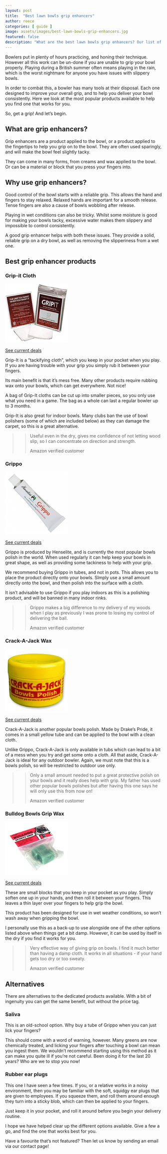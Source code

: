 ```yaml
---
layout: post
title:  "Best lawn bowls grip enhancers"
author: reece
categories: [ guide ]
image: assets/images/best-lawn-bowls-grip-enhancers.jpg
featured: false
description: "What are the best lawn bowls grip enhancers? Our list of products will ensure you have the most reliable grip possible"
---
```


Bowlers put in plenty of hours practicing, and honing their technique. However all this work can be un-done if you are unable to grip your bowl properly. Playing during a British summer often means playing in the rain, which is the worst nightmare for anyone you have issues with slippery bowls.

In order to combat this, a bowler has many tools at their disposal. Each one designed to improve your overall grip, and to help you deliver your bowl consistently. Here we look at the most popular products available to help you find one that works for you.

So, get a grip! And let’s begin.

## What are grip enhancers?

Grip enhancers are a product applied to the bowl, or a product applied to the fingertips to help you grip on to the bowl. They are often used sparingly, and will make the bowl feel slightly tacky.

They can come in many forms, from creams and wax applied to the bowl. Or can be a material or block that you press your fingers into.

## Why use grip enhancers?

Good control of the bowl starts with a reliable grip. This allows the hand and fingers to stay relaxed. Relaxed hands are important for a smooth release. Tense fingers are also a cause of bowls wobbling after release.

Playing in wet conditions can also be tricky. Whilst some moisture is good for making your bowls tacky, excessive water makes them slippery and impossible to control consistently.

A good grip enhancer helps with both these issues. They provide a solid, reliable grip on a dry bowl, as well as removing the slipperiness from a wet one.

## Best grip enhancer products

### Grip-it Cloth


<img src="/assets/images/grip-it-lawn-bowls-wax.jpg" width="200px" />

<a href="https://www.amazon.co.uk/gp/product/B07HQSSMLH/ref=as_li_qf_asin_il_tl?ie=UTF8&tag=jackhighbow0a-21&creative=6738&linkCode=as2&creativeASIN=B07HQSSMLH&linkId=14bae9b7b748392b500ef8286fa8058a"  class="btn more"  target="_blank">See current deals</a>

Grip-It is a “tackifying cloth”, which you keep in your pocket when you play. If you are having trouble with your grip you simply rub it between your fingers. 

Its main benefit is that it’s mess free. Many other products require rubbing wax onto your bowls, which can get everywhere. Not nice!

A bag of Grip-It cloths can be cut up into smaller pieces, so you only use what you need in a game. The bag as a whole can last a regular bowler up to 3 months.

Grip-It is also great for indoor bowls. Many clubs ban the use of bowl polishers (some of which are included below) as they can damage the carpet, so this is a great alternative.

>> Useful even in the dry, gives me confidence of not letting wood slip, so I can concentrate on direction and strength.
>> 
>> Amazon verified customer

### Grippo

<img src="/assets/images/grippo-lawn-bowls-wax.jpg" width="200px" />

<a href="https://www.amazon.co.uk/gp/product/B004UQV7YS/ref=as_li_qf_asin_il_tl?ie=UTF8&tag=jackhighbow0a-21&creative=6738&linkCode=as2&creativeASIN=B004UQV7YS&linkId=94116a280d33baff3a73915f3c5d616c"  class="btn more"  target="_blank">See current deals</a>

Grippo is produced by Henselite, and is currently the most popular bowls polish in the world. When used regularly it can help keep your bowls in great shape, as well as providing some tackiness to help with your grip.

We recommend buying Grippo in tubes, and not in pots. This allows you to place the product directly onto your bowls. SImply use a small amount directly onto the bowl, and then polish into the surface with a cloth. 

It isn’t advisable to use Grippo if you play indoors as this is a polishing product, and will be banned in many indoor rinks.

>> Grippo makes a big difference to my delivery of my woods when I play as previously I was prone to losing my control of delivering the ball.
>> 
>> Amazon verified customer

### Crack-A-Jack Wax

<img src="/assets/images/crack-a-jack-lawn-bowls-wax.jpg" width="200px" />

<a href="https://www.amazon.co.uk/gp/product/B0027Y62KO/ref=as_li_qf_asin_il_tl?ie=UTF8&tag=jackhighbow0a-21&creative=6738&linkCode=as2&creativeASIN=B0027Y62KO&linkId=499566ac22901d2a99d98cba7960345e"  class="btn more"  target="_blank">See current deals</a>

Crack-A-Jack is another popular bowls polish. Made by Drake’s Pride, it comes in a small yellow tube and can be applied to the bowl with a clean cloth.

Unlike Grippo, Crack-A-Jack is only available in tubs which can lead to a bit of a mess when you try and get some onto a cloth. All that aside, Crack-A-Jack is ideal for any outdoor bowler.
Again, we must note that this is a bowls polish, so will be restricted to outdoor use only.

>> Only a small amount needed to put a great protective polish on your bowls and it really does help with grip. My father has used other popular bowls polishes but after having this one says he will only use this from now on!
>> 
>> Amazon verified customer

### Bulldog Bowls Grip Wax

<img src="/assets/images/bulldog-lawn-bowls-wax.jpg" width="200px" />

<a href="https://www.amazon.co.uk/Henselite-Bulldog-Sports-Grip/dp/B07HB4SCZ3/ref=as_li_ss_tl?dchild=1&keywords=Bulldog+Bowls+Grip+Wax&qid=1595588930&sr=8-1-fkmr0&linkCode=ll1&tag=jackhighbow0a-21&linkId=a1a649b1ee01ac8f8a1c27b3cdf8c1b6"  class="btn more"  target="_blank">See current deals</a>

These are small blocks that you keep in your pocket as you play. Simply soften one up in your hands, and then roll it between your fingers. This leaves a thin layer over your fingers to help grip the bowl.

This product has been designed for use in wet weather conditions, so won’t wash away when gripping the bowl.

I personally use this as a back-up to use alongside one of the other options listed above when things get a bit damp. However, it can be used by itself in the dry if you find it works for you.

>> Very effective way of giving grip on bowls. I find it much better than having a damp cloth. It works in all situations - if your hand gets too dry or too sweaty.
>> 
>> Amazon verified customer


## Alternatives

There are alternatives to the dedicated products available. With a bit of ingenuity you can get the same benefit, but without the price tag.

### Saliva

This is an old-school option. Why buy a tube of Grippo when you can just lick your fingers? 

This should come with a word of warning, however. Many greens are now chemically treated, and licking your fingers after touching a bowl can mean you ingest them. We wouldn’t recommend starting using this method as it can make you quite ill if you’re not careful. Been doing it for the last 20 years? Who are we to stop you now!

### Rubber ear plugs

This one I have seen a few times. If you, or a relative works in a noisy environment, then you may be familiar with the soft, squidgy ear plugs that are given to employees. If you squeeze them, and roll them around enough they turn into a sticky blob, which can then be applied to your fingers.

Just keep it in your pocket, and roll it around before you begin your delivery routine.

I hope we have helped clear up the different options available. Give a few a go, and find the one that works best for you.

Have a favourite that’s not featured? Then let us know by sending an email via our contact page!
